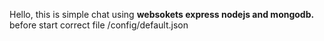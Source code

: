 Hello, this is simple chat using <b>websokets express nodejs and mongodb.</b> <br> before start correct file /config/default.json
